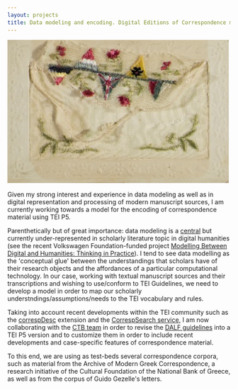 ```yaml
---
layout: projects
title: Data modeling and encoding. Digital Editions of Correspondence material
---
```

<a href="http://www.europeana1914-1918.eu/nl/contributions/3436"><img src="../images/correspondence1.jpg" width="500"/></a>

Given my strong interest and experience in data modeling as well as in digital representation and processing of modern manuscript sources, I am currently working towards a model for the encoding of correspondence material using TEI P5.

Parenthetically but of great importance: data modeling is a <a href="http://digitalhumanities.org/companion/view?docId=blackwell/9781405103213/9781405103213.xml&chunk.id=ss1-3-7"> central</a> but currently under-represented in scholarly literature topic in digital humanities (see the recent Volkswagen Foundation-funded project <a href="http://modellingdh.eu"> Modelling Between Digital and Humanities: Thinking in Practice</a>). I tend to see data modelling as the 'conceptual glue' between the understandings that scholars have of their research objects and the affordances of a particular computational technology. In our case, working with textual manuscript sources and their transcriptions and wishing to use/conform to TEI Guidelines, we need to develop a model in order to map our scholarly understndings/assumptions/needs to the TEI vocabulary and rules. 

Taking into account recent developments within the TEI community such as the <a href="http://www.tei-c.org/release/doc/tei-p5-doc/en/html/ref-correspDesc.html">correspDesc</a> extension and the <a href="http://correspsearch.net">CorrespSearch service</a>, I am now collaborating with the <a href="http://ctb.kantl.be/">CTB team</a> in order to revise the <a href="http://ctb.kantl.be/project/dalf/dalfdoc/index.html?ctb.mode=minimal&&base=../&scripts.base=scripts-style/&p=true">DALF guidelines</a> into a TEI P5 version and to customize them in order to include recent developments and case-specific features of correspondence material. 

To this end, we are using as test-beds several correspondence corpora, such as material from the Archive of Modern Greek Correspondence, a research initiative of the Cultural Foundation of the National Bank of Greece, as well as from the corpus of Guido Gezelle's letters. 

